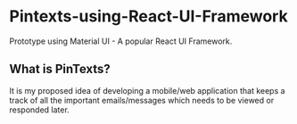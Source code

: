 # Pintexts-using-React-UI-Framework

Prototype using Material UI - A popular React UI Framework.

## What is PinTexts?

It is my proposed idea of developing a mobile/web application that keeps a track of all the important emails/messages which needs to be viewed or responded later.
